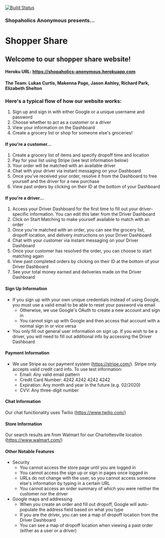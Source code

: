 [![Build Status](https://travis-ci.com/uva-cs3240-f19/project-102-shopaholics-anonymous-project.svg?token=pyQDwdxMaHxzptDxnTDV&branch=master)](https://travis-ci.com/uva-cs3240-f19/project-102-shopaholics-anonymous-project)
### Shopaholics Anonymous presents...

# Shopper Share
## Welcome to our shopper share website! 

#### Heroku URL: https://shopaholics-anonymous.herokuapp.com
#### The Team: Lukas Curtis, Makenna Page, Jason Ashley, Richard Park, Elizabeth Shelton

### Here's a typical flow of how our website works:
1. Sign up and sign in with either Google or a unique username and password
2. Choose whether to act as a customer or a driver
3. View your information on the Dashboard
4. Create a grocery list or shop for someone else's groceries!
#### If you're a customer...
1. Create a grocery list of items and specify dropoff time and location
2. Pay for your list using Stripe (see test information below)
3. Your order will be matched with an available driver 
4. Chat with your driver via instant messaging on your Dashboard
5. Once you've received your order, resolve it from the Dashboard to free yourself and the driver for a new purchase
6. View past orders by clicking on their ID at the bottom of your Dashboard

#### If you're a driver...
1. Access your Driver Dashboard for the first time to fill out your driver-specific information. You can edit this later from the Driver Dashboard
2. Click on Start Matching to make yourself available to match with an order
3. Once you're matched with an order, you can see the grocery list, dropoff location, and delivery instructions on your Driver Dashboard
4. Chat with your customer via instant messaging on your Driver Dashboard
5. Once your customer has resolved the order, you can choose to start matching again
6. View past completed orders by clicking on their ID at the bottom of your Driver Dashboard
7. See your total money earned and deliveries made on the Driver Dashboard


#### Sign Up Information
* If you sign up with your own unique credentials instead of using Google, you must use a valid email to be able to reset your password via email 
  * Otherwise, we use Google's OAuth to create a new account and sign in
  * You cannot sign up with Google and then access that account with a normal sign in or vice versa
* You only fill out general user information on sign up. If you wish to be a driver, you will need to fill out additional info by accessing the Driver Dashboard

#### Payment Information
* We use Stripe as our payment system (https://stripe.com/). Stripe only accepts valid credit card info. To use test information:
  * Email: Any valid email pattern
  * Credit Card Number: 4242 4242 4242 4242
  * Expiration: Any month and year in the future (e.g. 02/2020)
  * CVV: Any three-digit number
  
#### Chat Information
Our chat functionality uses Twilio (https://www.twilio.com/)

#### Store Information
Our search results are from Walmart for our Charlottesville location (https://www.walmart.com/)

#### Other Notable Features
* Security
  * You cannot access the store page until you are logged in
  * You cannot access the sign up or sign in pages once logged in
  * URLs do not change with the user, so you cannot access someone else's information by typing in a certain URL
  * You cannot access an order summary of which you were neither the customer nor the driver
* Google maps and addressing
  * When you create an order and fill out dropoff, Google will auto-populate the address field based on what you type
  * If you are the driver, you can see a map of dropoff location from the Driver Dashboard
  * You can see a map of dropoff location when viewing a past order (either as a user or a driver)
  

